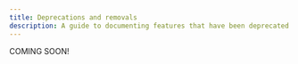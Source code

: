 ```yaml
---
title: Deprecations and removals
description: A guide to documenting features that have been deprecated or removed for Astro Docs.
---
```


COMING SOON!